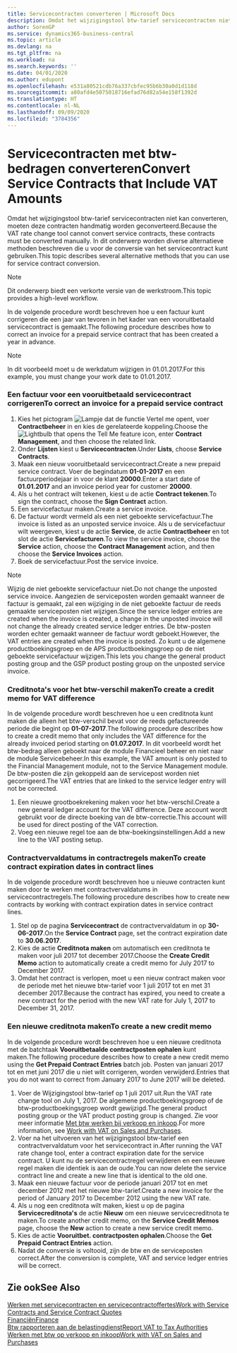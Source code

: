```yaml
---
title: Servicecontracten converteren | Microsoft Docs
description: Omdat het wijzigingstool btw-tarief servicecontracten niet kan converteren, moeten deze contracten handmatig worden geconverteerd. In dit onderwerp worden diverse alternatieve methoden beschreven die u voor de conversie van het servicecontract kunt gebruiken.
author: SorenGP
ms.service: dynamics365-business-central
ms.topic: article
ms.devlang: na
ms.tgt_pltfrm: na
ms.workload: na
ms.search.keywords: ''
ms.date: 04/01/2020
ms.author: edupont
ms.openlocfilehash: e531a80521cdb76a337cbfec95b6b30a0d1d118d
ms.sourcegitcommit: a80afd4e5075018716efad76d82a54e158f1392d
ms.translationtype: HT
ms.contentlocale: nl-NL
ms.lasthandoff: 09/09/2020
ms.locfileid: "3784356"
---
```

# <a name="convert-service-contracts-that-include-vat-amounts"></a><span data-ttu-id="515b9-104">Servicecontracten met btw-bedragen converteren</span><span class="sxs-lookup"><span data-stu-id="515b9-104">Convert Service Contracts that Include VAT Amounts</span></span>
<span data-ttu-id="515b9-105">Omdat het wijzigingstool btw-tarief servicecontracten niet kan converteren, moeten deze contracten handmatig worden geconverteerd.</span><span class="sxs-lookup"><span data-stu-id="515b9-105">Because the VAT rate change tool cannot convert service contracts, these contracts must be converted manually.</span></span> <span data-ttu-id="515b9-106">In dit onderwerp worden diverse alternatieve methoden beschreven die u voor de conversie van het servicecontract kunt gebruiken.</span><span class="sxs-lookup"><span data-stu-id="515b9-106">This topic describes several alternative methods that you can use for service contract conversion.</span></span>  

> [!NOTE]  
>  <span data-ttu-id="515b9-107">Dit onderwerp biedt een verkorte versie van de werkstroom.</span><span class="sxs-lookup"><span data-stu-id="515b9-107">This topic provides a high-level workflow.</span></span>  

 <span data-ttu-id="515b9-108">In de volgende procedure wordt beschreven hoe u een factuur kunt corrigeren die een jaar van tevoren in het kader van een vooruitbetaald servicecontract is gemaakt.</span><span class="sxs-lookup"><span data-stu-id="515b9-108">The following procedure describes how to correct an invoice for a prepaid service contract that has been created a year in advance.</span></span>  

> [!NOTE]  
>  <span data-ttu-id="515b9-109">In dit voorbeeld moet u de werkdatum wijzigen in 01.01.2017.</span><span class="sxs-lookup"><span data-stu-id="515b9-109">For this example, you must change your work date to 01.01.2017.</span></span>  

### <a name="to-correct-an-invoice-for-a-prepaid-service-contract"></a><span data-ttu-id="515b9-110">Een factuur voor een vooruitbetaald servicecontract corrigeren</span><span class="sxs-lookup"><span data-stu-id="515b9-110">To correct an invoice for a prepaid service contract</span></span>  
1. <span data-ttu-id="515b9-111">Kies het pictogram ![Lampje dat de functie Vertel me opent](media/ui-search/search_small.png "Vertel me wat u wilt doen"), voer **Contractbeheer** in en kies de gerelateerde koppeling.</span><span class="sxs-lookup"><span data-stu-id="515b9-111">Choose the ![Lightbulb that opens the Tell Me feature](media/ui-search/search_small.png "Tell me what you want to do") icon, enter **Contract Management**, and then choose the related link.</span></span>  
2. <span data-ttu-id="515b9-112">Onder **Lijsten** kiest u **Servicecontracten**.</span><span class="sxs-lookup"><span data-stu-id="515b9-112">Under **Lists**, choose **Service Contracts**.</span></span>  
3. <span data-ttu-id="515b9-113">Maak een nieuw vooruitbetaald servicecontract.</span><span class="sxs-lookup"><span data-stu-id="515b9-113">Create a new prepaid service contract.</span></span> <span data-ttu-id="515b9-114">Voer de begindatum **01-01-2017** en een factuurperiodejaar in voor de klant **20000**.</span><span class="sxs-lookup"><span data-stu-id="515b9-114">Enter a start date of **01.01.2017** and an invoice period year for customer **20000**.</span></span>  
4. <span data-ttu-id="515b9-115">Als u het contract wilt tekenen, kiest u de actie **Contract tekenen**.</span><span class="sxs-lookup"><span data-stu-id="515b9-115">To sign the contract, choose the **Sign Contract** action.</span></span>  
5. <span data-ttu-id="515b9-116">Een servicefactuur maken.</span><span class="sxs-lookup"><span data-stu-id="515b9-116">Create a service invoice.</span></span>
6. <span data-ttu-id="515b9-117">De factuur wordt vermeld als een niet geboekte servicefactuur.</span><span class="sxs-lookup"><span data-stu-id="515b9-117">The invoice is listed as an unposted service invoice.</span></span> <span data-ttu-id="515b9-118">Als u de servicefactuur wilt weergeven, kiest u de actie **Service**, de actie **Contractbeheer** en tot slot de actie **Servicefacturen**.</span><span class="sxs-lookup"><span data-stu-id="515b9-118">To view the service invoice, choose the **Service** action, choose the **Contract Management** action, and then choose the **Service Invoices** action.</span></span>  
7. <span data-ttu-id="515b9-119">Boek de servicefactuur.</span><span class="sxs-lookup"><span data-stu-id="515b9-119">Post the service invoice.</span></span>  

> [!NOTE]  
>  <span data-ttu-id="515b9-120">Wijzig de niet geboekte servicefactuur niet.</span><span class="sxs-lookup"><span data-stu-id="515b9-120">Do not change the unposted service invoice.</span></span> <span data-ttu-id="515b9-121">Aangezien de serviceposten worden gemaakt wanneer de factuur is gemaakt, zal een wijziging in de niet geboekte factuur de reeds gemaakte serviceposten niet wijzigen.</span><span class="sxs-lookup"><span data-stu-id="515b9-121">Since the service ledger entries are created when the invoice is created, a change in the unposted invoice will not change the already created service ledger entries.</span></span> <span data-ttu-id="515b9-122">De btw-posten worden echter gemaakt wanneer de factuur wordt geboekt.</span><span class="sxs-lookup"><span data-stu-id="515b9-122">However, the VAT entries are created when the invoice is posted.</span></span> <span data-ttu-id="515b9-123">Zo kunt u de algemene productboekingsgroep en de APS productboekingsgroep op de niet geboekte servicefactuur wijzigen.</span><span class="sxs-lookup"><span data-stu-id="515b9-123">This lets you change the general product posting group and the GSP product posting group on the unposted service invoice.</span></span>  

### <a name="to-create-a-credit-memo-for-vat-difference"></a><span data-ttu-id="515b9-124">Creditnota's voor het btw-verschil maken</span><span class="sxs-lookup"><span data-stu-id="515b9-124">To create a credit memo for VAT difference</span></span>  
<span data-ttu-id="515b9-125">In de volgende procedure wordt beschreven hoe u een creditnota kunt maken die alleen het btw-verschil bevat voor de reeds gefactureerde periode die begint op **01-07-2017**.</span><span class="sxs-lookup"><span data-stu-id="515b9-125">The following procedure describes how to create a credit memo that only includes the VAT difference for the already invoiced period starting on **01.07.2017**.</span></span> <span data-ttu-id="515b9-126">In dit voorbeeld wordt het btw-bedrag alleen geboekt naar de module Financieel beheer en niet naar de module Servicebeheer.</span><span class="sxs-lookup"><span data-stu-id="515b9-126">In this example, the VAT amount is only posted to the Financial Management module, not to the Service Management module.</span></span> <span data-ttu-id="515b9-127">De btw-posten die zijn gekoppeld aan de servicepost worden niet gecorrigeerd.</span><span class="sxs-lookup"><span data-stu-id="515b9-127">The VAT entries that are linked to the service ledger entry will not be corrected.</span></span>  

1. <span data-ttu-id="515b9-128">Een nieuwe grootboekrekening maken voor het btw-verschil.</span><span class="sxs-lookup"><span data-stu-id="515b9-128">Create a new general ledger account for the VAT difference.</span></span> <span data-ttu-id="515b9-129">Deze account wordt gebruikt voor de directe boeking van de btw-correctie.</span><span class="sxs-lookup"><span data-stu-id="515b9-129">This account will be used for direct posting of the VAT correction.</span></span>  
2. <span data-ttu-id="515b9-130">Voeg een nieuwe regel toe aan de btw-boekingsinstellingen.</span><span class="sxs-lookup"><span data-stu-id="515b9-130">Add a new line to the VAT posting setup.</span></span>  

### <a name="to-create-contract-expiration-dates-in-contract-lines"></a><span data-ttu-id="515b9-131">Contractvervaldatums in contractregels maken</span><span class="sxs-lookup"><span data-stu-id="515b9-131">To create contract expiration dates in contract lines</span></span>  
<span data-ttu-id="515b9-132">In de volgende procedure wordt beschreven hoe u nieuwe contracten kunt maken door te werken met contractvervaldatums in servicecontractregels.</span><span class="sxs-lookup"><span data-stu-id="515b9-132">The following procedure describes how to create new contracts by working with contract expiration dates in service contract lines.</span></span>  

1. <span data-ttu-id="515b9-133">Stel op de pagina **Servicecontract** de contractvervaldatum in op **30-06-2017**.</span><span class="sxs-lookup"><span data-stu-id="515b9-133">On the **Service Contract** page, set the contract expiration date to **30.06.2017**.</span></span>  
2. <span data-ttu-id="515b9-134">Kies de actie **Creditnota maken** om automatisch een creditnota te maken voor juli 2017 tot december 2017.</span><span class="sxs-lookup"><span data-stu-id="515b9-134">Choose the **Create Credit Memo** action to automatically create a credit memo for July 2017 to December 2017.</span></span>  
3. <span data-ttu-id="515b9-135">Omdat het contract is verlopen, moet u een nieuw contract maken voor de periode met het nieuwe btw-tarief voor 1 juli 2017 tot en met 31 december 2017.</span><span class="sxs-lookup"><span data-stu-id="515b9-135">Because the contract has expired, you need to create a new contract for the period with the new VAT rate for July 1, 2017 to December 31, 2017.</span></span>  

### <a name="to-create-a-new-credit-memo"></a><span data-ttu-id="515b9-136">Een nieuwe creditnota maken</span><span class="sxs-lookup"><span data-stu-id="515b9-136">To create a new credit memo</span></span>  
<span data-ttu-id="515b9-137">In de volgende procedure wordt beschreven hoe u een nieuwe creditnota met de batchtaak **Vooruitbetaalde contractposten ophalen** kunt maken.</span><span class="sxs-lookup"><span data-stu-id="515b9-137">The following procedure describes how to create a new credit memo using the **Get Prepaid Contract Entries** batch job.</span></span> <span data-ttu-id="515b9-138">Posten van januari 2017 tot en met juni 2017 die u niet wilt corrigeren, worden verwijderd.</span><span class="sxs-lookup"><span data-stu-id="515b9-138">Entries that you do not want to correct from January 2017 to June 2017 will be deleted.</span></span>  

1. <span data-ttu-id="515b9-139">Voer de Wijzigingstool btw-tarief op 1 juli 2017 uit.</span><span class="sxs-lookup"><span data-stu-id="515b9-139">Run the VAT rate change tool on July 1, 2017.</span></span> <span data-ttu-id="515b9-140">De algemene productboekingsgroep of de btw-productboekingsgroep wordt gewijzigd.</span><span class="sxs-lookup"><span data-stu-id="515b9-140">The general product posting group or the VAT product posting group is changed.</span></span> <span data-ttu-id="515b9-141">Zie voor meer informatie [Met btw werken bij verkoop en inkoop](finance-work-with-vat.md).</span><span class="sxs-lookup"><span data-stu-id="515b9-141">For more information, see [Work with VAT on Sales and Purchases](finance-work-with-vat.md).</span></span>  
2. <span data-ttu-id="515b9-142">Voer na het uitvoeren van het wijzigingstool btw-tarief een contractvervaldatum voor het servicecontract in.</span><span class="sxs-lookup"><span data-stu-id="515b9-142">After running the VAT rate change tool, enter a contract expiration date for the service contract.</span></span> <span data-ttu-id="515b9-143">U kunt nu de servicecontractregel verwijderen en een nieuwe regel maken die identiek is aan de oude.</span><span class="sxs-lookup"><span data-stu-id="515b9-143">You can now delete the service contract line and create a new line that is identical to the old one.</span></span>  
3. <span data-ttu-id="515b9-144">Maak een nieuwe factuur voor de periode januari 2017 tot en met december 2012 met het nieuwe btw-tarief.</span><span class="sxs-lookup"><span data-stu-id="515b9-144">Create a new invoice for the period of January 2017 to December 2012 using the new VAT rate.</span></span>  
4. <span data-ttu-id="515b9-145">Als u nog een creditnota wilt maken, kiest u op de pagina **Servicecreditnota's** de actie **Nieuw** om een nieuwe servicecreditnota te maken.</span><span class="sxs-lookup"><span data-stu-id="515b9-145">To create another credit memo, on the **Service Credit Memos** page, choose the **New** action to create a new service credit memo.</span></span>  
5. <span data-ttu-id="515b9-146">Kies de actie **Vooruitbet. contractposten ophalen**.</span><span class="sxs-lookup"><span data-stu-id="515b9-146">Choose the **Get Prepaid Contract Entries** action.</span></span>  
6. <span data-ttu-id="515b9-147">Nadat de conversie is voltooid, zijn de btw en de serviceposten correct.</span><span class="sxs-lookup"><span data-stu-id="515b9-147">After the conversion is complete, VAT and service ledger entries will be correct.</span></span>  

## <a name="see-also"></a><span data-ttu-id="515b9-148">Zie ook</span><span class="sxs-lookup"><span data-stu-id="515b9-148">See Also</span></span>  
[<span data-ttu-id="515b9-149">Werken met servicecontracten en servicecontractoffertes</span><span class="sxs-lookup"><span data-stu-id="515b9-149">Work with Service Contracts and Service Contract Quotes</span></span>](service-how-to-create-service-contracts-and-service-contract-quotes.md)  
[<span data-ttu-id="515b9-150">Financiën</span><span class="sxs-lookup"><span data-stu-id="515b9-150">Finance</span></span>](finance.md)  
[<span data-ttu-id="515b9-151">Btw rapporteren aan de belastingdienst</span><span class="sxs-lookup"><span data-stu-id="515b9-151">Report VAT to Tax Authorities</span></span>](finance-how-report-vat.md)  
[<span data-ttu-id="515b9-152">Werken met btw op verkoop en inkoop</span><span class="sxs-lookup"><span data-stu-id="515b9-152">Work with VAT on Sales and Purchases</span></span>](finance-work-with-vat.md)  
